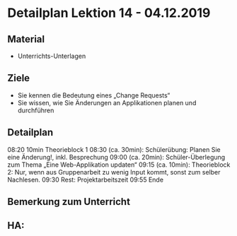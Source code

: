 Detailplan Lektion 14 - 04.12.2019
============================================

Material
--------

* Unterrichts-Unterlagen

Ziele
-----
* Sie kennen die Bedeutung eines „Change Requests“
* Sie wissen, wie Sie Änderungen an Applikationen planen und durchführen

Detailplan
----------

08:20 10min Theorieblock 1
08:30 (ca. 30min): Schülerübung: Planen Sie eine Änderung!, inkl. Besprechung
09:00 (ca. 20min): Schüler-Überlegung zum Thema „Eine Web-Applikation updaten“
09:15 (ca. 10min): Theorieblock 2: Nur, wenn aus Gruppenarbeit zu wenig Input kommt, sonst zum selber Nachlesen.
09:30 Rest: Projektarbeitszeit
09:55 Ende

Bemerkung zum Unterricht
------------------------


HA:
-----

